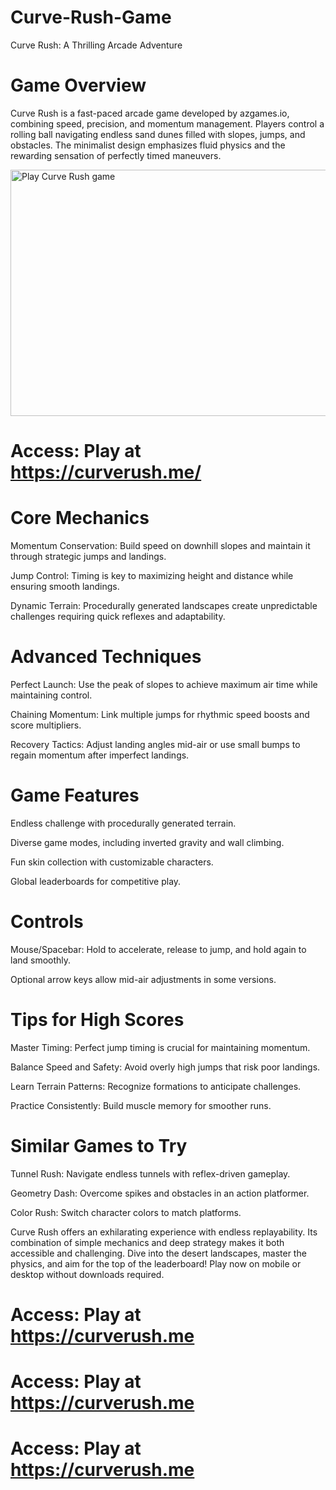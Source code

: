 # Curve-Rush-Game
Curve Rush: A Thrilling Arcade Adventure
# Game Overview
Curve Rush is a fast-paced arcade game developed by azgames.io, combining speed, precision, and momentum management. Players control a rolling ball navigating endless sand dunes filled with slopes, jumps, and obstacles. The minimalist design emphasizes fluid physics and the rewarding sensation of perfectly timed maneuvers.

<p><img src="https://curverush.com/data/image/game/play-curve-rush.png" alt="Play Curve Rush game" width="700" height="394" loading="lazy"></p>

# Access: Play at https://curverush.me/

# Core Mechanics
Momentum Conservation: Build speed on downhill slopes and maintain it through strategic jumps and landings.

Jump Control: Timing is key to maximizing height and distance while ensuring smooth landings.

Dynamic Terrain: Procedurally generated landscapes create unpredictable challenges requiring quick reflexes and adaptability.

# Advanced Techniques
Perfect Launch: Use the peak of slopes to achieve maximum air time while maintaining control.

Chaining Momentum: Link multiple jumps for rhythmic speed boosts and score multipliers.

Recovery Tactics: Adjust landing angles mid-air or use small bumps to regain momentum after imperfect landings.

# Game Features
Endless challenge with procedurally generated terrain.

Diverse game modes, including inverted gravity and wall climbing.

Fun skin collection with customizable characters.

Global leaderboards for competitive play.

# Controls
Mouse/Spacebar: Hold to accelerate, release to jump, and hold again to land smoothly.

Optional arrow keys allow mid-air adjustments in some versions.

# Tips for High Scores
Master Timing: Perfect jump timing is crucial for maintaining momentum.

Balance Speed and Safety: Avoid overly high jumps that risk poor landings.

Learn Terrain Patterns: Recognize formations to anticipate challenges.

Practice Consistently: Build muscle memory for smoother runs.

# Similar Games to Try
Tunnel Rush: Navigate endless tunnels with reflex-driven gameplay.

Geometry Dash: Overcome spikes and obstacles in an action platformer.

Color Rush: Switch character colors to match platforms.

Curve Rush offers an exhilarating experience with endless replayability. Its combination of simple mechanics and deep strategy makes it both accessible and challenging. Dive into the desert landscapes, master the physics, and aim for the top of the leaderboard! Play now on mobile or desktop without downloads required.

# Access: Play at https://curverush.me
# Access: Play at https://curverush.me
# Access: Play at https://curverush.me
